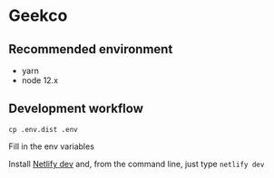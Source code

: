 # Geekco

## Recommended environment

- yarn
- node 12.x

## Development workflow

```
cp .env.dist .env
```

Fill in the env variables

Install [Netlify dev](https://github.com/netlify/cli/blob/master/docs/netlify-dev.md) and, from the command line, just type `netlify dev`
